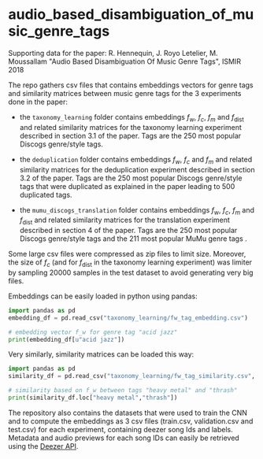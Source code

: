 # audio_based_disambiguation_of_music_genre_tags
Supporting data for the paper: R. Hennequin, J. Royo Letelier, M. Moussallam "Audio Based Disambiguation Of Music Genre Tags", ISMIR 2018

The repo gathers csv files that contains embeddings vectors for genre tags and similarity matrices between music genre tags for the 3 experiments done in the paper:
* the `taxonomy_learning` folder contains embeddings $f_w$, $f_c$, $f_m$ and $f_{\text{dist}}$ and related similarity matrices for the taxonomy learning experiment described in section 3.1 of the paper. Tags are the 250 most popular Discogs genre/style tags.

* the `deduplication`  folder contains embeddings $f_w$, $f_c$ and $f_m$ and related similarity matrices for the deduplication experiment described in section 3.2 of the paper. Tags are the 250 most popular Discogs genre/style tags that were duplicated as explained in the paper leading to 500 duplicated tags.

* the `mumu_discogs_translation` folder contains embeddings $f_w$, $f_c$, $f_m$ and $f_{\text{dist}}$ and related similarity matrices for the translation experiment described in section 4 of the paper. Tags are the 250 most popular Discogs genre/style tags and the 211 most popular MuMu genre tags .

Some large csv files were compressed as zip files to limit size. Moreover, the size of $f_c$ (and for $f_{\text{dist}}$ in the taxonomy learning experiment) was limiter by sampling 20000 samples in the test dataset to avoid generating very big files.

Embeddings can be easily loaded in python using pandas:

```python
import pandas as pd
embedding_df = pd.read_csv("taxonomy_learning/fw_tag_embedding.csv")

# embedding vector f_w for genre tag "acid jazz"
print(embedding_df[u"acid jazz"])
```

Very similarly, similarity matrices can be loaded this way:
```python
import pandas as pd
similarity_df = pd.read_csv("taxonomy_learning/fw_tag_similarity.csv", index_col=0)

# similarity based on f_w between tags "heavy metal" and "thrash"
print(similarity_df.loc["heavy metal","thrash"])
```

The repository also contains the datasets that were used to train the CNN and to compute the embeddings as 3 csv files (train.csv, validation.csv and test.csv) for each experiment, containing deezer song Ids and labels. Metadata and audio previews for each song IDs can easily be retrieved using the [Deezer API](https://developers.deezer.com/api/track).